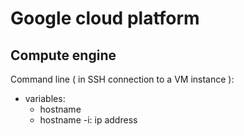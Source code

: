 # Google cloud platform

## Compute engine

Command line ( in SSH connection to a VM instance ):
- variables:
    - hostname
    - hostname -i: ip address